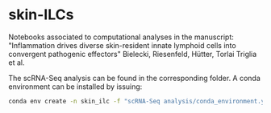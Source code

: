# skin-ILCs
Notebooks associated to computational analyses in the manuscript: "Inflammation drives diverse skin-resident innate lymphoid cells into convergent pathogenic effectors" Bielecki, Riesenfeld, Hütter, Torlai Triglia et al.

The scRNA-Seq analysis can be found in the corresponding folder. A conda environment can be installed by issuing:
```sh
conda env create -n skin_ilc -f "scRNA-Seq analysis/conda_environment.yaml"
```
